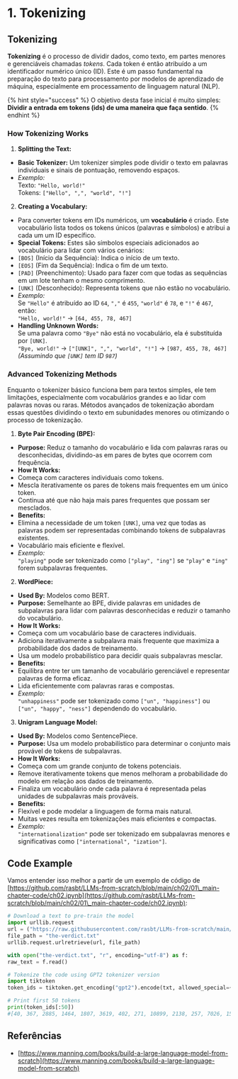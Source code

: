 # 1. Tokenizing

## Tokenizing

**Tokenizing** é o processo de dividir dados, como texto, em partes menores e gerenciáveis chamadas _tokens_. Cada token é então atribuído a um identificador numérico único (ID). Este é um passo fundamental na preparação do texto para processamento por modelos de aprendizado de máquina, especialmente em processamento de linguagem natural (NLP).

{% hint style="success" %}
O objetivo desta fase inicial é muito simples: **Dividir a entrada em tokens (ids) de uma maneira que faça sentido**.
{% endhint %}

### **How Tokenizing Works**

1. **Splitting the Text:**
* **Basic Tokenizer:** Um tokenizer simples pode dividir o texto em palavras individuais e sinais de pontuação, removendo espaços.
* _Exemplo:_\
Texto: `"Hello, world!"`\
Tokens: `["Hello", ",", "world", "!"]`
2. **Creating a Vocabulary:**
* Para converter tokens em IDs numéricos, um **vocabulário** é criado. Este vocabulário lista todos os tokens únicos (palavras e símbolos) e atribui a cada um um ID específico.
* **Special Tokens:** Estes são símbolos especiais adicionados ao vocabulário para lidar com vários cenários:
* `[BOS]` (Início da Sequência): Indica o início de um texto.
* `[EOS]` (Fim da Sequência): Indica o fim de um texto.
* `[PAD]` (Preenchimento): Usado para fazer com que todas as sequências em um lote tenham o mesmo comprimento.
* `[UNK]` (Desconhecido): Representa tokens que não estão no vocabulário.
* _Exemplo:_\
Se `"Hello"` é atribuído ao ID `64`, `","` é `455`, `"world"` é `78`, e `"!"` é `467`, então:\
`"Hello, world!"` → `[64, 455, 78, 467]`
* **Handling Unknown Words:**\
Se uma palavra como `"Bye"` não está no vocabulário, ela é substituída por `[UNK]`.\
`"Bye, world!"` → `["[UNK]", ",", "world", "!"]` → `[987, 455, 78, 467]`\
_(Assumindo que `[UNK]` tem ID `987`)_

### **Advanced Tokenizing Methods**

Enquanto o tokenizer básico funciona bem para textos simples, ele tem limitações, especialmente com vocabulários grandes e ao lidar com palavras novas ou raras. Métodos avançados de tokenização abordam essas questões dividindo o texto em subunidades menores ou otimizando o processo de tokenização.

1. **Byte Pair Encoding (BPE):**
* **Purpose:** Reduz o tamanho do vocabulário e lida com palavras raras ou desconhecidas, dividindo-as em pares de bytes que ocorrem com frequência.
* **How It Works:**
* Começa com caracteres individuais como tokens.
* Mescla iterativamente os pares de tokens mais frequentes em um único token.
* Continua até que não haja mais pares frequentes que possam ser mesclados.
* **Benefits:**
* Elimina a necessidade de um token `[UNK]`, uma vez que todas as palavras podem ser representadas combinando tokens de subpalavras existentes.
* Vocabulário mais eficiente e flexível.
* _Exemplo:_\
`"playing"` pode ser tokenizado como `["play", "ing"]` se `"play"` e `"ing"` forem subpalavras frequentes.
2. **WordPiece:**
* **Used By:** Modelos como BERT.
* **Purpose:** Semelhante ao BPE, divide palavras em unidades de subpalavras para lidar com palavras desconhecidas e reduzir o tamanho do vocabulário.
* **How It Works:**
* Começa com um vocabulário base de caracteres individuais.
* Adiciona iterativamente a subpalavra mais frequente que maximiza a probabilidade dos dados de treinamento.
* Usa um modelo probabilístico para decidir quais subpalavras mesclar.
* **Benefits:**
* Equilibra entre ter um tamanho de vocabulário gerenciável e representar palavras de forma eficaz.
* Lida eficientemente com palavras raras e compostas.
* _Exemplo:_\
`"unhappiness"` pode ser tokenizado como `["un", "happiness"]` ou `["un", "happy", "ness"]` dependendo do vocabulário.
3. **Unigram Language Model:**
* **Used By:** Modelos como SentencePiece.
* **Purpose:** Usa um modelo probabilístico para determinar o conjunto mais provável de tokens de subpalavras.
* **How It Works:**
* Começa com um grande conjunto de tokens potenciais.
* Remove iterativamente tokens que menos melhoram a probabilidade do modelo em relação aos dados de treinamento.
* Finaliza um vocabulário onde cada palavra é representada pelas unidades de subpalavras mais prováveis.
* **Benefits:**
* Flexível e pode modelar a linguagem de forma mais natural.
* Muitas vezes resulta em tokenizações mais eficientes e compactas.
* _Exemplo:_\
`"internationalization"` pode ser tokenizado em subpalavras menores e significativas como `["international", "ization"]`.

## Code Example

Vamos entender isso melhor a partir de um exemplo de código de [https://github.com/rasbt/LLMs-from-scratch/blob/main/ch02/01\_main-chapter-code/ch02.ipynb](https://github.com/rasbt/LLMs-from-scratch/blob/main/ch02/01\_main-chapter-code/ch02.ipynb):
```python
# Download a text to pre-train the model
import urllib.request
url = ("https://raw.githubusercontent.com/rasbt/LLMs-from-scratch/main/ch02/01_main-chapter-code/the-verdict.txt")
file_path = "the-verdict.txt"
urllib.request.urlretrieve(url, file_path)

with open("the-verdict.txt", "r", encoding="utf-8") as f:
raw_text = f.read()

# Tokenize the code using GPT2 tokenizer version
import tiktoken
token_ids = tiktoken.get_encoding("gpt2").encode(txt, allowed_special={"[EOS]"}) # Allow the user of the tag "[EOS]"

# Print first 50 tokens
print(token_ids[:50])
#[40, 367, 2885, 1464, 1807, 3619, 402, 271, 10899, 2138, 257, 7026, 15632, 438, 2016, 257, 922, 5891, 1576, 438, 568, 340, 373, 645, 1049, 5975, 284, 502, 284, 3285, 326, 11, 287, 262, 6001, 286, 465, 13476, 11, 339, 550, 5710, 465, 12036, 11, 6405, 257, 5527, 27075, 11]
```
## Referências

* [https://www.manning.com/books/build-a-large-language-model-from-scratch](https://www.manning.com/books/build-a-large-language-model-from-scratch)
